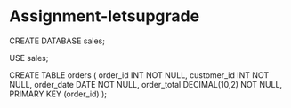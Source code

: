 # Assignment-letsupgrade
CREATE DATABASE sales;

USE sales;

CREATE TABLE orders (
  order_id INT NOT NULL,
  customer_id INT NOT NULL,
  order_date DATE NOT NULL,
  order_total DECIMAL(10,2) NOT NULL,
  PRIMARY KEY (order_id)
);

